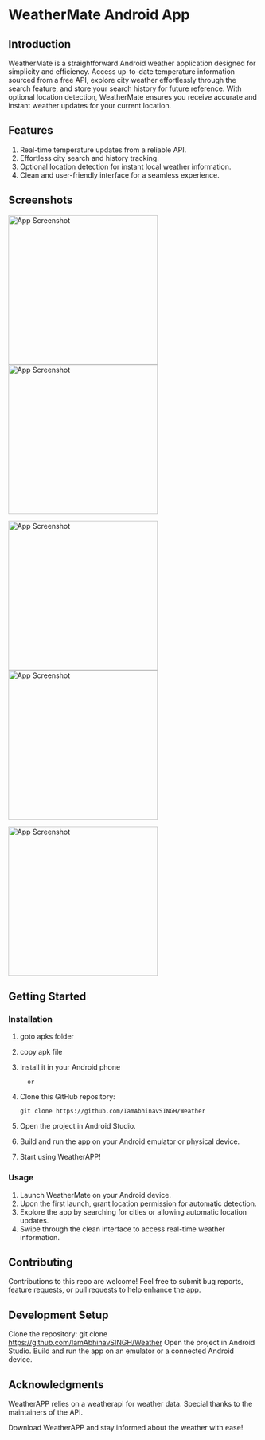 # WeatherMate Android App


## Introduction

WeatherMate is a straightforward Android weather application designed for simplicity and efficiency. Access up-to-date temperature information sourced from a free API, explore city weather effortlessly through the search feature, and store your search history for future reference. With optional location detection, WeatherMate ensures you receive accurate and instant weather updates for your current location.

## Features

1. Real-time temperature updates from a reliable API.
2. Effortless city search and history tracking.
3. Optional location detection for instant local weather information.
4. Clean and user-friendly interface for a seamless experience.

## Screenshots

<img src="/screenshots/ss01.png" alt="App Screenshot" width="300"> <img src="/screenshots/ss03.png" alt="App Screenshot" width="300">


<img src="/screenshots/ss04.png" alt="App Screenshot" width="300"> <img src="/screenshots/ss05.png" alt="App Screenshot" width="300">


<img src="/screenshots/ss06.png" alt="App Screenshot" width="300"> 



## Getting Started

### Installation

1. goto apks folder 

2. copy apk file

3. Install it in your Android phone
   
         or 

1. Clone this GitHub repository:
   ```shell
   git clone https://github.com/IamAbhinavSINGH/Weather
   ```
2. Open the project in Android Studio.

3. Build and run the app on your Android emulator or physical device.

4. Start using WeatherAPP!


### Usage

1. Launch WeatherMate on your Android device.
2. Upon the first launch, grant location permission for automatic detection.
3. Explore the app by searching for cities or allowing automatic location updates.
4. Swipe through the clean interface to access real-time weather information.


## Contributing

Contributions to this repo are welcome! Feel free to submit bug reports, feature requests, or pull requests to help enhance the app.

## Development Setup

Clone the repository: git clone https://github.com/IamAbhinavSINGH/Weather
Open the project in Android Studio.
Build and run the app on an emulator or a connected Android device.

## Acknowledgments

WeatherAPP relies on a weatherapi for weather data. Special thanks to the maintainers of the API.

Download WeatherAPP and stay informed about the weather with ease!
